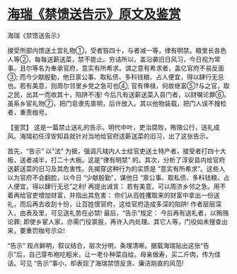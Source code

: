 # [海瑞《禁馈送告示》原文及鉴赏](https://www.vrrw.net/wx/10264.html)

海瑞《禁馈送告示》

接受所部内馈送土宜礼物①，受者笞四十，与者减一等，律有明禁。粮里长各色人等②，每每送薪送菜，禁不能止。穷诘所以，盖沿袭旧日风习，今日视为常事。且尔等名为奉承官府，意实有所希求。谓之意有希求者，盖亿官府不易反面③; 而今少献殷勤，他日禀公事、取私债、多科钱粮、占人便宜，得以肆行无忌也。若有美意，则周尔邻里乡党之急可也④; 官有俸禄，何故继富⑤?与之官，取之民，出其一而收其十，陷阱不浅! 今后凡有送薪送菜入县门者，以财嘱论罪⑥。虽系乡宦礼物⑦，把门皂隶先禀明，后许放入。其以他物装载，把门人误不搜检者，重责枷号。



【鉴赏】 这是一篇禁止送礼的告示。明代中叶，吏治腐败，贿赂公行，送礼成风。海瑞初任淳安知县就针对当地给官府送薪送菜的旧习，出了这张告示。

首先，“告示” 以“法” 为据，强调凡辖内人士给官吏送土特产者，接受者打四十大板，送者减半，打二十大板。这是“律有明禁” 的。其次，分析了淳安县内给官府送薪送菜的旧习及其危害性。先揭穿这种行为的实质是 “意实有所希求”。这些人以为官府不会翻脸，以今日 “少献殷勤”，谋他日 “禀公事、取私债、多科钱粮、占人便宜，得以肆行无忌”之利! 再提出诫言： 若有美意，可以周济乡邻之急。用不着再给官吏增加财富，并指出其危害： 你们从百姓攫取来的财富中拿出一份送礼，而后再去收刮十份，让百姓恨官府，这给官府造成多深的陷阱! 作者层层深入，由表及里，可见送礼势在必禁! 最后，“告示”规定： 今后再有送礼者，以贿赂论罪; 即使乡宦人家，亦需门役禀报，再许入内处理。其它人等，门役如未搜查出来，要重罚枷号示众!

“告示” 观点鲜明，叙议结合，层次分明，条理清晰。据载海瑞贴出这张“告示”后，自己穿布袍吃粗米，让一老仆种菜自给。母亲做寿，买二斤肉，传为佳话。可见 “告示”事小，却表现了海瑞禁馈反贪、廉洁刚直的风范!

